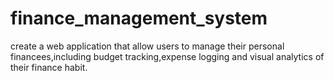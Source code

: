 # finance_management_system
create a web application that allow users to manage their personal financees,including budget tracking,expense logging and visual analytics of their finance habit.
